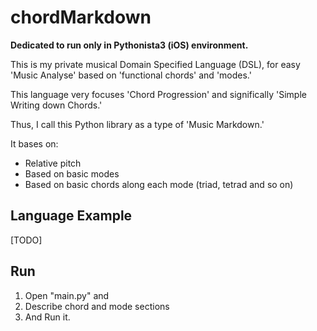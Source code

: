 # chordMarkdown

**Dedicated to run only in Pythonista3 (iOS) environment.**

This is my private musical Domain Specified Language (DSL),
for easy 'Music Analyse' based on 'functional chords' and 'modes.'

This language very focuses 'Chord Progression' and significally 'Simple Writing down Chords.'

Thus, I call this Python library as a type of 'Music Markdown.'

It bases on:

* Relative pitch
* Based on basic modes
* Based on basic chords along each mode (triad, tetrad and so on)

## Language Example 

[TODO]

## Run

1. Open "main.py" and
2. Describe chord and mode sections
3. And Run it.
